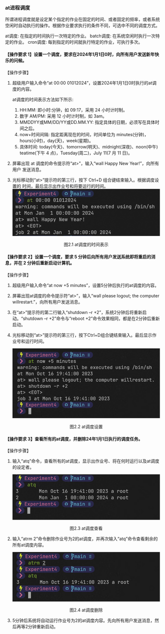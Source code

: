 ### at进程调度

所谓进程调度就是设定某个指定的作业在固定的时间、或者固定的频率，或者系统空闲时自动执行的操作。根据作业要求执行的条件不同，可选中不同的调度方式。

at调度: 在指定的时间执行一次特定的作业。
batch调度: 在系统空闲时执行一次特定的作业。
cron调度: 每到指定的时间就执行特定的作业，可执行多次。

#### 【操作要求 1】设置一个调度，要求在2024年1月1日0时，向所有用户发送新年快乐的问候。

【操作步骤】

1. 超级用户输入命令“at 00:00 01012024”，设置2024年1月1日0时执行的at调度的内容。

    at调度的时间表示方法如下所示:

    1. HH:MM: 即小时:分钟，如 09:17，采用 24 小时计时制。
    2. 数字 AM/PM: 采用 12 小时计时制，如 3am。
    3. MMDDYY或MM/DD/YY或DD.MM.YY: 指定具体的日期，必须写在具体时间之后。
    4. now+时间间隔: 指定距离现在的时间，时间单位为 minutes(分钟)，hours(小时)，day(天)，week(星期)。
    5. 具体时间: today(今天)、tomorrow(明天)、midnight(深夜)、noon(中午) teatime(下午 4 点)，Tuesday(周二)，July 11(7 月 11 日)。

2. 屏幕出现 at 调度的命令提示符“at>”，输入“wall Happy New Year!”，向所有用户 发送消息。

3. 光标移动到“at>”提示符的第三行，按下 Ctrl+D 组合键结束输入。根据调度设置的 时间，最后显示出作业号和将要运行的时间。
   ![图2.1 at调度的时间表示](../Pic/2.1.png "图2.1 at调度的时间表示")

   <center>图2.1 at调度的时间表示</center>

#### 【操作要求 2】设置一个调度，要求 5 分钟后向所有用户发送系统即将重启的消息，并在 2 分钟后重新启动计算机。

【操作步骤】

1. 超级用户输入命令“at now +5 minutes”，设置5分钟后执行的at调度的内容。

2. 屏幕出现at调度的命令提示符“at>”，输入“wall please logout; the computer willrestart.”，向所有用户发送消息。

3. 在“at>”提示符的第二行输入“shutdown –r +2”，系统2分钟后将重新启动。“shutdown –r +2”命令与“reboot +2”命令效果相同，都是在2分钟后重新启动。

4. 光标移动到“at>”提示符的第三行，按下Ctrl+D组合键结束输入。最后显示作业号和运行时间。

   ![图2.2 at调度设置](../Pic/2.2.png "图2.2 at调度设置")
   <center>图2.2 at调度设置</center>

#### 【操作要求 3】查看所有的at调度，并删除24年1月1日执行的调度任务。

【操作步骤】

1. 输入“atq”命令，查看所有的at调度，显示出作业号、将在何时运行以及at调度的设定者。

   ![图2.3 at调度查看](../Pic/2.3.png "图2.3 at调度查看")
   <center>图2.3 at调度查看</center>

2. 输入“atrm 2”命令删除作业号为2的at调度，并再次输入“atq”命令查看剩余的所有at调度内容。

   ![图2.4 at调度删除](../Pic/2.4.png "图2.4 at调度删除")
   <center>图2.4 at调度删除</center>

3. 5分钟后系统将自动运行作业号为2的at调度内容。先向所有用户发送消息，然后再等2分钟重新启动。